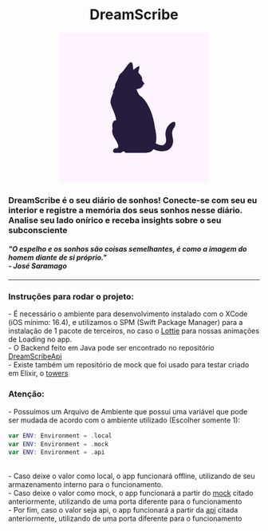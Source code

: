 <div align="center">
  <h1>DreamScribe</h1>
</div>

<div align="center">
  <img width=300px height=300px src="https://github.com/matheustorresii/DreamScribe/blob/master/DreamScribe/Assets.xcassets/AppIcon.appiconset/1024.png?raw=true"/>
</div>

<h3>
  DreamScribe é o seu diário de sonhos! Conecte-se com seu eu interior e registre a memória dos seus sonhos nesse diário. Analise seu lado onírico e receba insights sobre o seu subconsciente
</h3>

<h4>
  <i> "O espelho e os sonhos são coisas semelhantes, é como a imagem do homem diante de si próprio." <br> - José Saramago </i>
</h4>

<hr>

<h3>
  Instruções para rodar o projeto:
</h3>
- É necessário o ambiente para desenvolvimento instalado com o XCode (iOS mínimo: 16.4), e utilizamos o SPM (Swift Package Manager) para a instalação de 1 pacote de terceiros, no caso o <a href="https://lottiefiles.com/">Lottie</a> para nossas animações de Loading no app.
<br>
- O Backend feito em Java pode ser encontrado no repositório <a href="https://github.com/matheustorresii/DreamScribeApi">DreamScribeApi</a>
<br>
- Existe também um repositório de mock que foi usado para testar criado em Elixir, o <a href="https://github.com/matheustorresii/towers">towers</a>
<br>

<h3>
  Atenção:
</h3>
- Possuímos um <a>Arquivo de Ambiente</a> que possui uma variável que pode ser mudada de acordo com o ambiente utilizado (Escolher somente 1):

```swift
var ENV: Environment = .local
var ENV: Environment = .mock
var ENV: Environment = .api
```

<br>
- Caso deixe o valor como local, o app funcionará offline, utilizando de seu armazenamento interno para o funcionamento.
<br>
- Caso deixe o valor como mock, o app funcionará a partir do <a href="https://github.com/matheustorresii/towers">mock</a> citado anteriormente, utilizando de uma porta diferente para o funcionamento
<br>
- Por fim, caso o valor seja api, o app funcionará a partir da <a href="https://github.com/matheustorresii/DreamScribeApi">api</a> citada anteriormente, utilizando de uma porta diferente para o funcionamento
